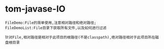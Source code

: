 # tom-javase-IO
	FileDemo:File的简单使用,注意相对路径和绝对路径;
	FileDemoList:File目录下获取所有文件,以及如何进行过滤

	针对File,相对路径是相对于此项目的根路径(不是classpath),绝对路径相对于此项目所在磁盘根目录

	